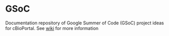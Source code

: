 # GSoC
Documentation repository of Google Summer of Code (GSoC) project ideas for cBioPortal. See [wiki](https://github.com/cbioportal/gsoc/wiki) for more information
